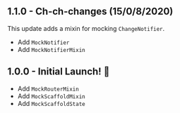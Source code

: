 ## 1.1.0 - Ch-ch-changes (15/0/8/2020)
This update adds a mixin for mocking `ChangeNotifier`.

- Add `MockNotifier`
- Add `MockNotifierMixin`

## 1.0.0 - Initial Launch! 🚀

- Add `MockRouterMixin`
- Add `MockScaffoldMixin`
- Add `MockScaffoldState`
